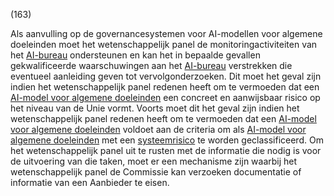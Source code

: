 (163)

Als aanvulling op de governancesystemen voor AI-modellen voor algemene doeleinden moet het wetenschappelijk panel de monitoringactiviteiten van het [AI-bureau](a3.md#^aibur) ondersteunen en kan het in bepaalde gevallen gekwalificeerde waarschuwingen aan het [AI-bureau](a3.md#^aibur) verstrekken die eventueel aanleiding geven tot vervolgonderzoeken. Dit moet het geval zijn indien het wetenschappelijk panel redenen heeft om te vermoeden dat een [AI-model voor algemene doeleinden](a3.md#^gpai) een concreet en aanwijsbaar risico op het niveau van de Unie vormt. Voorts moet dit het geval zijn indien het wetenschappelijk panel redenen heeft om te vermoeden dat een [AI-model voor algemene doeleinden](a3.md#^gpai) voldoet aan de criteria om als [AI-model voor algemene doeleinden](a3.md#^gpai) met een [systeemrisico](a3.md#^sysrisk) te worden geclassificeerd. Om het wetenschappelijk panel uit te rusten met de informatie die nodig is voor de uitvoering van die taken, moet er een mechanisme zijn waarbij het wetenschappelijk panel de Commissie kan verzoeken documentatie of informatie van een Aanbieder te eisen.